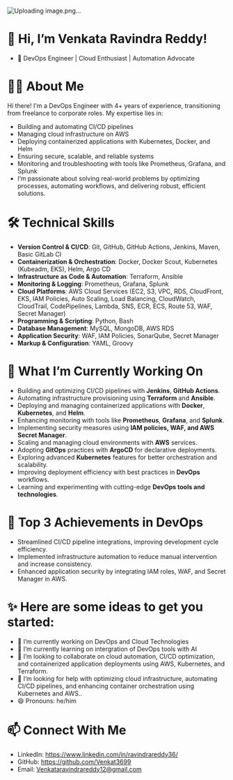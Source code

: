 ![Uploading image.png…]()

👋 Hi, I’m Venkata Ravindra Reddy!
===================================
- 🌟 DevOps Engineer | Cloud Enthusiast | Automation Advocate

👨‍💻 About Me
============
Hi there! I'm a DevOps Engineer with 4+ years of experience, transitioning from freelance to corporate roles. My expertise lies in:
- Building and automating CI/CD pipelines
- Managing cloud infrastructure on AWS
- Deploying containerized applications with Kubernetes, Docker, and Helm
- Ensuring secure, scalable, and reliable systems
- Monitoring and troubleshooting with tools like Prometheus, Grafana, and Splunk
- I’m passionate about solving real-world problems by optimizing processes, automating workflows, and delivering robust, efficient solutions.

🛠️ Technical Skills
=====================
- **Version Control & CI/CD**: Git, GitHub, GitHub Actions, Jenkins, Maven, Basic GitLab CI
- **Containerization & Orchestration**: Docker, Docker Scout, Kubernetes (Kubeadm, EKS), Helm, Argo CD
- **Infrastructure as Code & Automation**: Terraform, Ansible
- **Monitoring & Logging**: Prometheus, Grafana, Splunk
- **Cloud Platforms**: AWS Cloud Services (EC2, S3, VPC, RDS, CloudFront, EKS, IAM Policies, Auto Scaling, Load Balancing, CloudWatch, CloudTrail, CodePipelines, Lambda, SNS, ECR, ECS, Route 53, WAF, Secret Manager)
- **Programming & Scripting**: Python, Bash
- **Database Management**: MySQL, MongoDB, AWS RDS
- **Application Security**: WAF, IAM Policies, SonarQube, Secret Manager
- **Markup & Configuration**: YAML, Groovy

🔧 What I’m Currently Working On
=================================
- Building and optimizing CI/CD pipelines with **Jenkins**, **GitHub Actions**.
- Automating infrastructure provisioning using **Terraform** and **Ansible**.
- Deploying and managing containerized applications with **Docker**, **Kubernetes**, and **Helm**.
- Enhancing monitoring with tools like **Prometheus**, **Grafana**, and **Splunk**.
- Implementing security measures using **IAM policies, WAF, and AWS Secret Manager**.
- Scaling and managing cloud environments with **AWS** services.
- Adopting **GitOps** practices with **ArgoCD** for declarative deployments.
- Exploring advanced **Kubernetes** features for better orchestration and scalability.
- Improving deployment efficiency with best practices in **DevOps** workflows.
- Learning and experimenting with cutting-edge **DevOps tools and technologies**.

🌟 Top 3 Achievements in DevOps
================================
- Streamlined CI/CD pipeline integrations, improving development cycle efficiency.
- Implemented infrastructure automation to reduce manual intervention and increase consistency.
- Enhanced application security by integrating IAM roles, WAF, and Secret Manager in AWS.

✨ Here are some ideas to get you started:
======================================

- 🔭 I’m currently working on DevOps and Cloud Technologies
- 🌱 I’m currently learning on intergration of DevOps tools with AI
- 👯 I’m looking to collaborate on cloud automation, CI/CD optimization, and containerized application deployments using AWS, Kubernetes, and Terraform.
- 🤔 I’m looking for help with optimizing cloud infrastructure, automating CI/CD pipelines, and enhancing container orchestration using Kubernetes and AWS..
- 😄 Pronouns: he/him

📫 Connect With Me
===================
- LinkedIn: https://www.linkedin.com/in/ravindrareddy36/
- GitHub: https://github.com/Venkat3699
- Email: Venkataravindrareddy12@gmail.com
